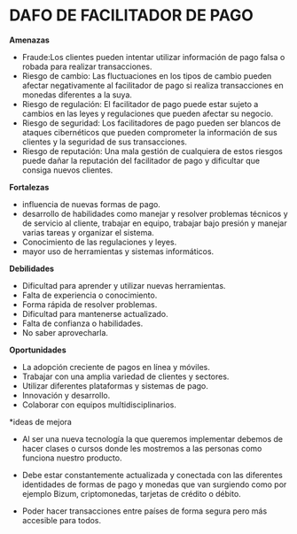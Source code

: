 # DAFO DE FACILITADOR DE PAGO	

**Amenazas**
- Fraude:Los clientes pueden intentar utilizar información de pago falsa o robada para realizar transacciones.
- Riesgo de cambio: Las fluctuaciones en los tipos de cambio pueden afectar negativamente al facilitador de pago si realiza transacciones en monedas diferentes a la suya.
- Riesgo de regulación: El facilitador de pago puede estar sujeto a cambios en las leyes y regulaciones que pueden afectar su negocio.
- Riesgo de seguridad: Los facilitadores de pago pueden ser blancos de ataques cibernéticos que pueden comprometer la información de sus clientes y la seguridad de sus transacciones.
- Riesgo de reputación: Una mala gestión de cualquiera de estos riesgos puede dañar la reputación del facilitador de pago y dificultar que consiga nuevos clientes.

**Fortalezas**
- influencia de nuevas formas de pago.
- desarrollo de habilidades como manejar y resolver problemas técnicos y de servicio al cliente, trabajar en equipo, trabajar bajo presión y manejar varias tareas y organizar el sistema.
- Conocimiento de las regulaciones y leyes.
- mayor uso de herramientas y sistemas informáticos.

**Debilidades**
- Dificultad para aprender y utilizar nuevas herramientas.
- Falta de experiencia o conocimiento.
- Forma rápida de resolver problemas.
- Dificultad para mantenerse actualizado.
- Falta de confianza o habilidades.
- No saber aprovecharla.

**Oportunidades**
- La adopción creciente de pagos en línea y móviles.
- Trabajar con una amplia variedad de clientes y sectores.
- Utilizar diferentes plataformas y sistemas de pago.
- Innovación y desarrollo.
- Colaborar con equipos multidisciplinarios.

*ideas de mejora
- Al ser una nueva tecnología la que queremos implementar debemos de hacer clases o cursos donde les mostremos a las personas como funciona nuestro producto.

- Debe estar constantemente actualizada y conectada con las diferentes identidades de formas de pago y monedas que van surgiendo como por ejemplo Bizum, criptomonedas, tarjetas de crédito o débito.

- Poder hacer transacciones entre países de forma segura pero más accesible para todos.
